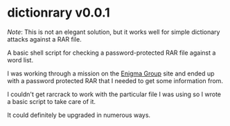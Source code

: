 # dictionrary v0.0.1

*Note*: This is not an elegant solution, but it works well for simple dictionary attacks against a RAR file.

A basic shell script for checking a password-protected RAR file against a word list.

I was working through a mission on the [Enigma Group](http://www.enigmagroup.org/) site and ended up with a password protected RAR that I needed to get some information from.

I couldn't get rarcrack to work with the particular file I was using so I wrote a basic script to take care of it.

It could definitely be upgraded in numerous ways.
